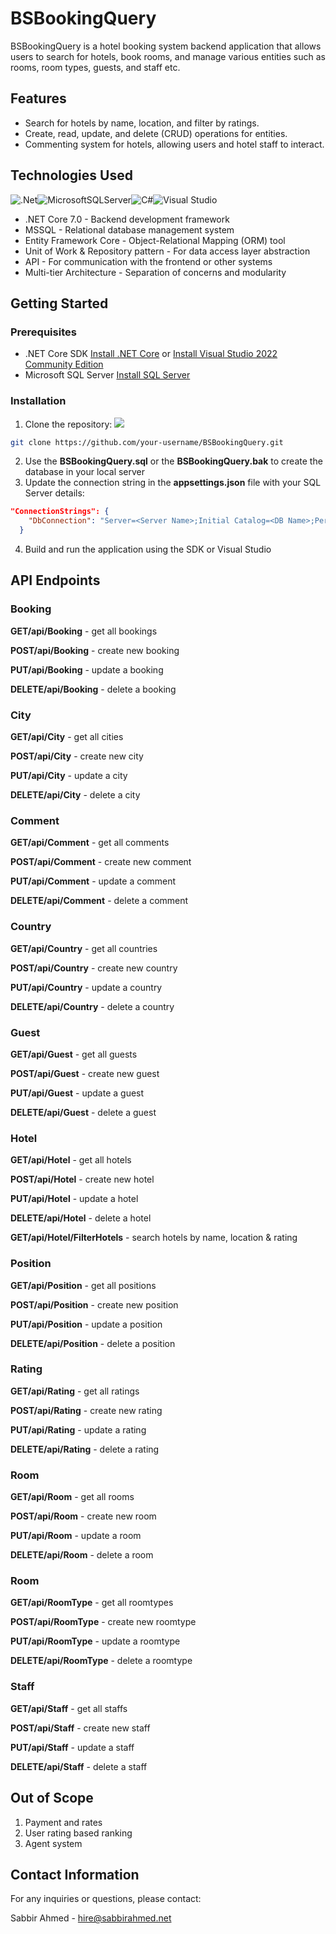 # BSBookingQuery

BSBookingQuery is a hotel booking system backend application that allows users to search for hotels, book rooms, and manage various entities such as rooms, room types, guests, and staff etc.

## Features

- Search for hotels by name, location, and filter by ratings.
- Create, read, update, and delete (CRUD) operations for entities.
- Commenting system for hotels, allowing users and hotel staff to interact.

## Technologies Used

![.Net](https://img.shields.io/badge/.NET-5C2D91?style=for-the-badge&logo=.net&logoColor=white)![MicrosoftSQLServer](https://img.shields.io/badge/Microsoft%20SQL%20Server-CC2927?style=for-the-badge&logo=microsoft%20sql%20server&logoColor=white)![C#](https://img.shields.io/badge/c%23-%23239120.svg?style=for-the-badge&logo=c-sharp&logoColor=white)![Visual Studio](https://img.shields.io/badge/Visual%20Studio-5C2D91.svg?style=for-the-badge&logo=visual-studio&logoColor=white)

- .NET Core 7.0 - Backend development framework
- MSSQL - Relational database management system
- Entity Framework Core - Object-Relational Mapping (ORM) tool
- Unit of Work & Repository pattern - For data access layer abstraction
- API - For communication with the frontend or other systems
- Multi-tier Architecture - Separation of concerns and modularity

## Getting Started

### Prerequisites

- .NET Core SDK [Install .NET Core](https://dotnet.microsoft.com/download) or [Install Visual Studio 2022 Community Edition](https://visualstudio.microsoft.com/thank-you-downloading-visual-studio/?sku=Community&channel=Release&version=VS2022&source=VSLandingPage&passive=false&cid=2030)
- Microsoft SQL Server [Install SQL Server](https://www.microsoft.com/sql-server)

### Installation

1. Clone the repository:
   ![](https://badgen.net/badge/icon/terminal?icon=terminal&label)

```bash
git clone https://github.com/your-username/BSBookingQuery.git
```

2. Use the **BSBookingQuery.sql** or the **BSBookingQuery.bak** to create the database in your local server
3. Update the connection string in the **appsettings.json** file with your SQL Server details:

```json
"ConnectionStrings": {
    "DbConnection": "Server=<Server Name>;Initial Catalog=<DB Name>;Persist Security Info=False;User ID=<login ID>;Password=<password>;MultipleActiveResultSets=False;Encrypt=True;TrustServerCertificate=True;Connection Timeout=30"
  }
```

4. Build and run the application using the SDK or Visual Studio

## API Endpoints

### Booking

**GET/api​/Booking** - get all bookings

**POST/api​/Booking** - create new booking

**PUT​/api​/Booking** - update a booking

**DELETE​/api​/Booking** - delete a booking

### City

**GET/api​/City** - get all cities

**POST/api​/City** - create new city

**PUT​/api​/City** - update a city

**DELETE​/api​/City** - delete a city

### Comment

**GET/api​/Comment** - get all comments

**POST/api​/Comment** - create new comment

**PUT​/api​/Comment** - update a comment

**DELETE​/api​/Comment** - delete a comment

### Country

**GET/api​/Country** - get all countries

**POST/api​/Country** - create new country

**PUT​/api​/Country** - update a country

**DELETE​/api​/Country** - delete a country

### Guest

**GET/api​/Guest** - get all guests

**POST/api​/Guest** - create new guest

**PUT​/api​/Guest** - update a guest

**DELETE​/api​/Guest** - delete a guest

### Hotel

**GET/api​/Hotel** - get all hotels

**POST/api​/Hotel** - create new hotel

**PUT​/api​/Hotel** - update a hotel

**DELETE​/api​/Hotel** - delete a hotel

**GET/api​/Hotel/FilterHotels** - search hotels by name, location & rating

### Position

**GET/api​/Position** - get all positions

**POST/api​/Position** - create new position

**PUT​/api​/Position** - update a position

**DELETE​/api​/Position** - delete a position

### Rating

**GET/api/Rating** - get all ratings

**POST/api/Rating** - create new rating

**PUT/api/Rating** - update a rating

**DELETE/api/Rating** - delete a rating

### Room

**GET/api​/Room** - get all rooms

**POST/api​/Room** - create new room

**PUT​/api​/Room** - update a room

**DELETE​/api​/Room** - delete a room

### Room

**GET/api​/RoomType** - get all roomtypes

**POST/api​/RoomType** - create new roomtype

**PUT​/api​/RoomType** - update a roomtype

**DELETE​/api​/RoomType** - delete a roomtype

### Staff

**GET/api​/Staff** - get all staffs

**POST/api​/Staff** - create new staff

**PUT​/api​/Staff** - update a staff

**DELETE​/api​/Staff** - delete a staff

## Out of Scope

1. Payment and rates
2. User rating based ranking
3. Agent system

## Contact Information

For any inquiries or questions, please contact:

Sabbir Ahmed - hire@sabbirahmed.net
